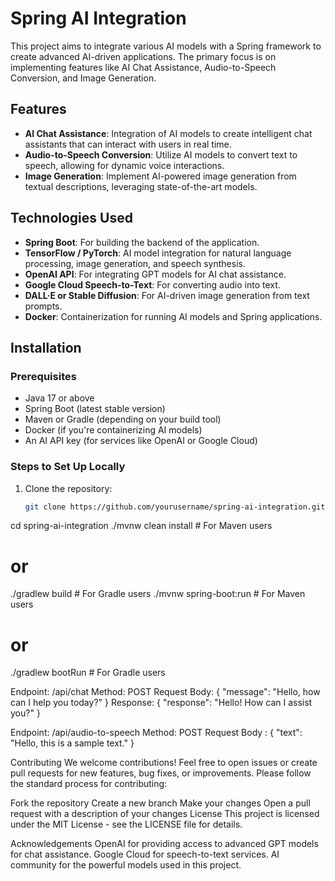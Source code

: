 # Spring AI Integration

This project aims to integrate various AI models with a Spring framework to create advanced AI-driven applications. The primary focus is on implementing features like AI Chat Assistance, Audio-to-Speech Conversion, and Image Generation.

## Features

- **AI Chat Assistance**: Integration of AI models to create intelligent chat assistants that can interact with users in real time.
- **Audio-to-Speech Conversion**: Utilize AI models to convert text to speech, allowing for dynamic voice interactions.
- **Image Generation**: Implement AI-powered image generation from textual descriptions, leveraging state-of-the-art models.

## Technologies Used

- **Spring Boot**: For building the backend of the application.
- **TensorFlow / PyTorch**: AI model integration for natural language processing, image generation, and speech synthesis.
- **OpenAI API**: For integrating GPT models for AI chat assistance.
- **Google Cloud Speech-to-Text**: For converting audio into text.
- **DALL·E or Stable Diffusion**: For AI-driven image generation from text prompts.
- **Docker**: Containerization for running AI models and Spring applications.

## Installation

### Prerequisites

- Java 17 or above
- Spring Boot (latest stable version)
- Maven or Gradle (depending on your build tool)
- Docker (if you're containerizing AI models)
- An AI API key (for services like OpenAI or Google Cloud)

### Steps to Set Up Locally

1. Clone the repository:
   ```bash
   git clone https://github.com/yourusername/spring-ai-integration.git
cd spring-ai-integration
./mvnw clean install   # For Maven users
# or
./gradlew build        # For Gradle users
./mvnw spring-boot:run   # For Maven users
# or
./gradlew bootRun        # For Gradle users

Endpoint: /api/chat
Method: POST
Request Body:
{
  "message": "Hello, how can I help you today?"
}
Response:
{
  "response": "Hello! How can I assist you?"
}

Endpoint: /api/audio-to-speech
Method: POST
Request Body : 
{
  "text": "Hello, this is a sample text."
}

Contributing
We welcome contributions! Feel free to open issues or create pull requests for new features, bug fixes, or improvements. Please follow the standard process for contributing:

Fork the repository
Create a new branch
Make your changes
Open a pull request with a description of your changes
License
This project is licensed under the MIT License - see the LICENSE file for details.

Acknowledgements
OpenAI for providing access to advanced GPT models for chat assistance.
Google Cloud for speech-to-text services.
AI community for the powerful models used in this project.

